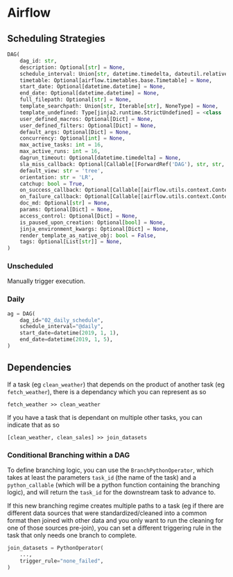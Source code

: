 # Airflow

## Scheduling Strategies
```python
DAG(
    dag_id: str,
    description: Optional[str] = None,
    schedule_interval: Union[str, datetime.timedelta, dateutil.relativedelta.relativedelta, NoneType, Type[airflow.models.dag.ScheduleIntervalArgNotSet]] = <class 'airflow.models.dag.ScheduleIntervalArgNotSet'>,
    timetable: Optional[airflow.timetables.base.Timetable] = None,
    start_date: Optional[datetime.datetime] = None,
    end_date: Optional[datetime.datetime] = None,
    full_filepath: Optional[str] = None,
    template_searchpath: Union[str, Iterable[str], NoneType] = None,
    template_undefined: Type[jinja2.runtime.StrictUndefined] = <class 'jinja2.runtime.StrictUndefined'>,
    user_defined_macros: Optional[Dict] = None,
    user_defined_filters: Optional[Dict] = None,
    default_args: Optional[Dict] = None,
    concurrency: Optional[int] = None,
    max_active_tasks: int = 16,
    max_active_runs: int = 16,
    dagrun_timeout: Optional[datetime.timedelta] = None,
    sla_miss_callback: Optional[Callable[[ForwardRef('DAG'), str, str, List[str], List[airflow.models.taskinstance.TaskInstance]], NoneType]] = None,
    default_view: str = 'tree',
    orientation: str = 'LR',
    catchup: bool = True,
    on_success_callback: Optional[Callable[[airflow.utils.context.Context], NoneType]] = None,
    on_failure_callback: Optional[Callable[[airflow.utils.context.Context], NoneType]] = None,
    doc_md: Optional[str] = None,
    params: Optional[Dict] = None,
    access_control: Optional[Dict] = None,
    is_paused_upon_creation: Optional[bool] = None,
    jinja_environment_kwargs: Optional[Dict] = None,
    render_template_as_native_obj: bool = False,
    tags: Optional[List[str]] = None,
)
```

### Unscheduled
Manually trigger execution.
### Daily
```python
ag = DAG(
    dag_id="02_daily_schedule",
    schedule_interval="@daily",
    start_date=datetime(2019, 1, 1),
    end_date=datetime(2019, 1, 5),
)
```

## Dependencies

If a task (eg `clean_weather`) that depends on the product of another task (eg `fetch_weather`), there is a dependancy which you can represent as so

`fetch_weather >> clean_weather`

If you have a task that is dependant on multiple other tasks, you can indicate that as so

`[clean_weather, clean_sales] >> join_datasets`

### Conditional Branching within a DAG

To define branching logic, you can use the `BranchPythonOperator`, which takes at least the parameters `task_id` (the name of the task) and a `python_callable` (which will be a python function containing the branching logic), and will return the `task_id` for the downstream task to advance to.

If this new branching regime creates multiple paths to a task (eg if there are different data sources that were standardized/cleaned into a common format then joined with other data and you only want to run the cleaning for one of those sources pre-join), you can set a different triggering rule in the task that only needs one branch to complete.

```python
join_datasets = PythonOperator(
    ...,
    trigger_rule="none_failed",
)
```